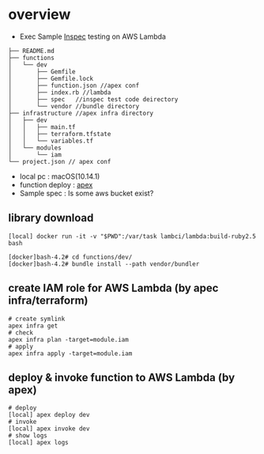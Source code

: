 # overview

- Exec Sample [Inspec](https://www.inspec.io/) testing on AWS Lambda

```
├── README.md
├── functions 
│   └── dev
│       ├── Gemfile
│       ├── Gemfile.lock
│       ├── function.json //apex conf
│       ├── index.rb //lambda 
│       ├── spec   //inspec test code deirectory 
│       └── vendor //bundle directory
├── infrastructure //apex infra directory
│   ├── dev
│   │   ├── main.tf
│   │   ├── terraform.tfstate
│   │   └── variables.tf
│   └── modules
│       └── iam
└── project.json // apex conf
```

- local pc : macOS(10.14.1)
- function deploy : [apex](https://github.com/apex/apex)
- Sample spec : Is some aws bucket exist?

## library download

```
[local] docker run -it -v "$PWD":/var/task lambci/lambda:build-ruby2.5 bash

[docker]bash-4.2# cd functions/dev/
[docker]bash-4.2# bundle install --path vendor/bundler
```

## create IAM role for AWS Lambda (by apec infra/terraform)

```
# create symlink
apex infra get
# check
apex infra plan -target=module.iam
# apply
apex infra apply -target=module.iam
```

## deploy & invoke function to AWS Lambda (by apex)

```
# deploy
[local] apex deploy dev
# invoke
[local] apex invoke dev
# show logs
[local] apex logs
```

